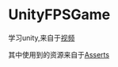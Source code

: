 # UnityFPSGame
学习unity,来自于[视频](https://www.youtube.com/watch?v=Sqb-Ue7wpsI)  

其中使用到的资源来自于[Asserts](https://github.com/beaucarnes/unity_fps/tree/master/assets)
